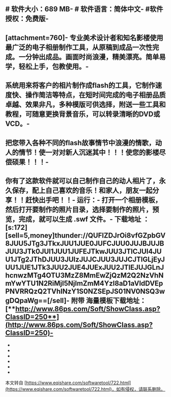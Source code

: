 \# 软件大小：689 MB-
\# 软件语言：简体中文-
#软件授权：免费版-
-
\[attachment=760\]-
专业美术设计者和知名影楼使用最广泛的电子相册制作工具，从原稿到成品一次性完成。一分钟出成品。画面时尚浪漫，精美漂亮。简单易学，轻松上手，包教使用。-
-
系统用来将客户的相片制作成flash的工具，它制作速度快、操作简洁等特点，在短时间完成的电子相册品质卓越、效果非凡，多种模版可供选择，附送一些工具和教程，可随意更换背景音乐，可以转录清晰的DVD或VCD。-
-
把您带入各种不同的flash故事情节中浪漫的情歌，动人的情节！使一对对新人沉迷其中！！！使您的影楼尽偿硕果！！！-
-
你有了这款软件就可以自己制作自己的动人相片了，永久保存，配上自己喜欢的音乐！和家人，朋友一起分享！！赶快出手吧！！-
运行：-
打开一个相册模板，然后打开要制作的照片目录，选择要制作的照片，预览，完成，就可以生成 .swf 文件。-
**下载地址 ：** \[s:172\]\[sell=5,money\]thunder://QUFlZDJrOi8vfGZpbGV8JUU5JTg3JTkxJUU1JUE0JUFCJUU0JUJBJUJBJUU3JTk0JUI1JUU1JUFEJTkwJUU3JTlCJUI4JUU1JTg2JThDJUU3JUIzJUJCJUU3JUJCJTlGLjEyJUU1JUE1JTk3JUU2JUE4JUExJUU2JTlEJUJGLnJhcnwzMTg4OTU3MzZ8MmEwZjQzM2Q2NzVhNmYwYTU1N2RiMjI5NjlmZmM4Yzl8aD1aVldDVEpPNVRRQzQ2TVhINzY1S0NZSEpJS01NV0NSQ3wgDQpaWg==\[/sell\]-
**附带 海量模板下载地址：**[**http://www.86ps.com/Soft/ShowClass.asp?ClassID=250**](http://www.86ps.com/Soft/ShowClass.asp?ClassID=250)-
-
-
-
-
-
-

-

本文转自 [https://www.eqishare.com/softwaretool/722.html](https://www.eqishare.com/softwaretool/722.html)，如有侵权，请联系删除。